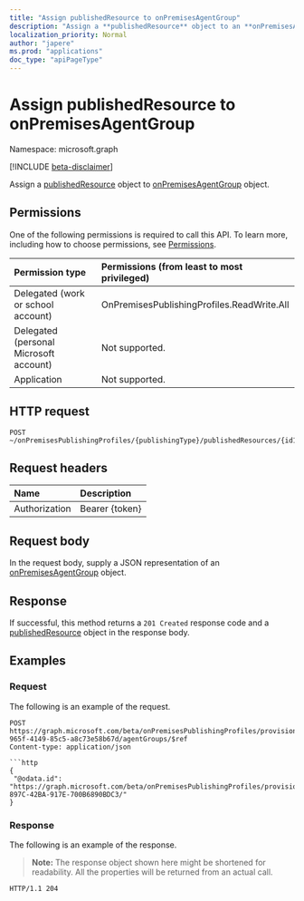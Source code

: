 ```yaml
---
title: "Assign publishedResource to onPremisesAgentGroup"
description: "Assign a **publishedResource** object to an **onPremisesAgentGroup** object."
localization_priority: Normal
author: "japere"
ms.prod: "applications"
doc_type: "apiPageType"
---
```


# Assign publishedResource to onPremisesAgentGroup

Namespace: microsoft.graph

[!INCLUDE [beta-disclaimer](../../includes/beta-disclaimer.md)]

Assign a [publishedResource](../resources/publishedresource.md) object to [onPremisesAgentGroup](../resources/onpremisesagentgroup.md) object.

## Permissions

One of the following permissions is required to call this API. To learn more, including how to choose permissions, see [Permissions](/graph/permissions-reference).

| Permission type                        | Permissions (from least to most privileged) |
|:--------------------------------------|:---------------------------------------------------------|
| Delegated (work or school account)     | OnPremisesPublishingProfiles.ReadWrite.All |
| Delegated (personal Microsoft account) | Not supported. |
| Application                            | Not supported. |

## HTTP request

<!-- { "blockType": "ignored" } -->

```http
POST ~/onPremisesPublishingProfiles/{publishingType}/publishedResources/{id1}/agentGroups/$ref
```

## Request headers

| Name          | Description   |
|:--------------|:--------------|
| Authorization | Bearer {token} |

## Request body

In the request body, supply a JSON representation of an [onPremisesAgentGroup](../resources/onpremisesagentgroup.md) object.

## Response

If successful, this method returns a `201 Created` response code and a [publishedResource](../resources/publishedresource.md) object  in the response body.

## Examples

### Request

The following is an example of the request.
<!-- {
  "blockType": "request",
  "name": "create_onpremisesagentgroup_from_onpremisespublishingprofile"
}-->

```http
POST https://graph.microsoft.com/beta/onPremisesPublishingProfiles/provisioning/publishedResources/1234b780-965f-4149-85c5-a8c73e58b67d/agentGroups/$ref
Content-type: application/json

```http
{
 "@odata.id": "https://graph.microsoft.com/beta/onPremisesPublishingProfiles/provisioning/agentGroups/2B032383-897C-42BA-917E-700B6890BDC3/"
}
```

### Response

The following is an example of the response.

> **Note:** The response object shown here might be shortened for readability. All the properties will be returned from an actual call.

<!-- {
  "blockType": "response",
  "truncated": true,
  "@odata.type": "microsoft.graph.onPremisesAgentGroup"
} -->

```http
HTTP/1.1 204
```

<!-- uuid: 16cd6b66-4b1a-43a1-adaf-3a886856ed98
2019-02-04 14:57:30 UTC -->
<!-- {
  "type": "#page.annotation",
  "description": "Create onPremisesAgentGroup",
  "keywords": "",
  "section": "documentation",
  "tocPath": ""
}-->



